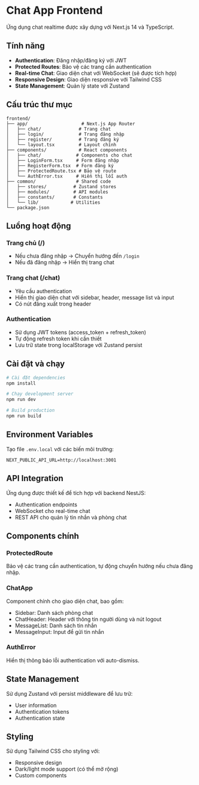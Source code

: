 # Chat App Frontend

Ứng dụng chat realtime được xây dựng với Next.js 14 và TypeScript.

## Tính năng

- **Authentication**: Đăng nhập/đăng ký với JWT
- **Protected Routes**: Bảo vệ các trang cần authentication
- **Real-time Chat**: Giao diện chat với WebSocket (sẽ được tích hợp)
- **Responsive Design**: Giao diện responsive với Tailwind CSS
- **State Management**: Quản lý state với Zustand

## Cấu trúc thư mục

```
frontend/
├── app/                    # Next.js App Router
│   ├── chat/              # Trang chat
│   ├── login/             # Trang đăng nhập
│   ├── register/          # Trang đăng ký
│   └── layout.tsx         # Layout chính
├── components/            # React components
│   ├── chat/             # Components cho chat
│   ├── LoginForm.tsx     # Form đăng nhập
│   ├── RegisterForm.tsx  # Form đăng ký
│   ├── ProtectedRoute.tsx # Bảo vệ route
│   └── AuthError.tsx     # Hiển thị lỗi auth
├── common/               # Shared code
│   ├── stores/          # Zustand stores
│   ├── modules/         # API modules
│   ├── constants/       # Constants
│   └── lib/            # Utilities
└── package.json
```

## Luồng hoạt động

### Trang chủ (/)
- Nếu chưa đăng nhập → Chuyển hướng đến `/login`
- Nếu đã đăng nhập → Hiển thị trang chat

### Trang chat (/chat)
- Yêu cầu authentication
- Hiển thị giao diện chat với sidebar, header, message list và input
- Có nút đăng xuất trong header

### Authentication
- Sử dụng JWT tokens (access_token + refresh_token)
- Tự động refresh token khi cần thiết
- Lưu trữ state trong localStorage với Zustand persist

## Cài đặt và chạy

```bash
# Cài đặt dependencies
npm install

# Chạy development server
npm run dev

# Build production
npm run build
```

## Environment Variables

Tạo file `.env.local` với các biến môi trường:

```env
NEXT_PUBLIC_API_URL=http://localhost:3001
```

## API Integration

Ứng dụng được thiết kế để tích hợp với backend NestJS:
- Authentication endpoints
- WebSocket cho real-time chat
- REST API cho quản lý tin nhắn và phòng chat

## Components chính

### ProtectedRoute
Bảo vệ các trang cần authentication, tự động chuyển hướng nếu chưa đăng nhập.

### ChatApp
Component chính cho giao diện chat, bao gồm:
- Sidebar: Danh sách phòng chat
- ChatHeader: Header với thông tin người dùng và nút logout
- MessageList: Danh sách tin nhắn
- MessageInput: Input để gửi tin nhắn

### AuthError
Hiển thị thông báo lỗi authentication với auto-dismiss.

## State Management

Sử dụng Zustand với persist middleware để lưu trữ:
- User information
- Authentication tokens
- Authentication state

## Styling

Sử dụng Tailwind CSS cho styling với:
- Responsive design
- Dark/light mode support (có thể mở rộng)
- Custom components 